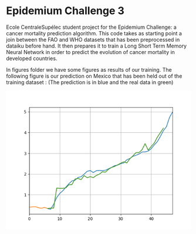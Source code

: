 # Epidemium Challenge 3

Ecole CentraleSupélec student project for the Epidemium Challenge: a cancer mortality prediction algorithm. This code takes as starting point a join between the FAO and WHO datasets that has been preprocessed in dataiku before hand. It then prepares it to train a Long Short Term Memory Neural Network in order to predict the evolution of cancer mortality in developed countries.

In figures folder we have some figures as results of our training. The following figure is our prediction on Mexico that has been held out of the training dataset : (The prediction is in blue and the real data in green) 

![Mexico prediction](Figures/Mexico/MexicoExplosionBis.png)

